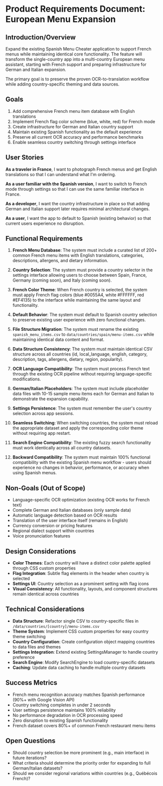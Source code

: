 # Product Requirements Document: European Menu Expansion

## Introduction/Overview

Expand the existing Spanish Menu Cheater application to support French menus while maintaining identical core functionality. The feature will transform the single-country app into a multi-country European menu assistant, starting with French support and preparing infrastructure for German and Italian expansion.

The primary goal is to preserve the proven OCR-to-translation workflow while adding country-specific theming and data sources.

## Goals

1. Add comprehensive French menu item database with English translations
2. Implement French flag color scheme (blue, white, red) for French mode
3. Create infrastructure for German and Italian country support
4. Maintain existing Spanish functionality as the default experience
5. Preserve all current OCR accuracy and performance benchmarks
6. Enable seamless country switching through settings interface

## User Stories

**As a traveler in France**, I want to photograph French menus and get English translations so that I can understand what I'm ordering.

**As a user familiar with the Spanish version**, I want to switch to French mode through settings so that I can use the same familiar interface in France.

**As a developer**, I want the country infrastructure in place so that adding German and Italian support later requires minimal architectural changes.

**As a user**, I want the app to default to Spanish (existing behavior) so that current users experience no disruption.

## Functional Requirements

1. **French Menu Database**: The system must include a curated list of 200+ common French menu items with English translations, categories, descriptions, allergens, and dietary information.

2. **Country Selection**: The system must provide a country selector in the settings interface allowing users to choose between Spain, France, Germany (coming soon), and Italy (coming soon).

3. **French Color Theme**: When French country is selected, the system must apply French flag colors (blue #0055A4, white #FFFFFF, red #EF4135) to the interface while maintaining the same layout and functionality.

4. **Default Behavior**: The system must default to Spanish country selection to preserve existing user experience with zero functional changes.

5. **File Structure Migration**: The system must rename the existing `spanish_menu_items.csv` to `data/countries/spain/menu-items.csv` while maintaining identical data content and format.

6. **Data Structure Consistency**: The system must maintain identical CSV structure across all countries (id, local_language, english, category, description, tags, allergens, dietary, region, popularity).

7. **OCR Language Compatibility**: The system must process French text through the existing OCR pipeline without requiring language-specific modifications.

8. **German/Italian Placeholders**: The system must include placeholder data files with 10-15 sample menu items each for German and Italian to demonstrate the expansion capability.

9. **Settings Persistence**: The system must remember the user's country selection across app sessions.

10. **Seamless Switching**: When switching countries, the system must reload the appropriate dataset and apply the corresponding color theme without requiring app restart.

11. **Search Engine Compatibility**: The existing fuzzy search functionality must work identically across all country datasets.

12. **Backward Compatibility**: The system must maintain 100% functional compatibility with the existing Spanish menu workflow - users should experience no changes in behavior, performance, or accuracy when using Spanish menus.

## Non-Goals (Out of Scope)

- Language-specific OCR optimization (existing OCR works for French text)
- Complete German and Italian databases (only sample data)
- Automatic language detection based on OCR results
- Translation of the user interface itself (remains in English)
- Currency conversion or pricing features
- Regional dialect support within countries
- Voice pronunciation features

## Design Considerations

- **Color Themes**: Each country will have a distinct color palette applied through CSS custom properties
- **Flag Integration**: Subtle flag elements in the header when country is selected
- **Settings UI**: Country selection as a prominent setting with flag icons
- **Visual Consistency**: All functionality, layouts, and component structures remain identical across countries

## Technical Considerations

- **Data Structure**: Refactor single CSV to country-specific files in `/data/countries/[country]/menu-items.csv`
- **Theme System**: Implement CSS custom properties for easy country theme switching
- **Country Configuration**: Create configuration object mapping countries to data files and themes
- **Settings Integration**: Extend existing SettingsManager to handle country preference
- **Search Engine**: Modify SearchEngine to load country-specific datasets
- **Caching**: Update data caching to handle multiple country datasets

## Success Metrics

- French menu recognition accuracy matches Spanish performance (90%+ with Google Vision API)
- Country switching completes in under 2 seconds
- User settings persistence maintains 100% reliability
- No performance degradation in OCR processing speed
- Zero disruption to existing Spanish functionality
- French dataset covers 80%+ of common French restaurant menu items

## Open Questions

- Should country selection be more prominent (e.g., main interface) in future iterations?
- What criteria should determine the priority order for expanding to full German/Italian datasets?
- Should we consider regional variations within countries (e.g., Québécois French)?